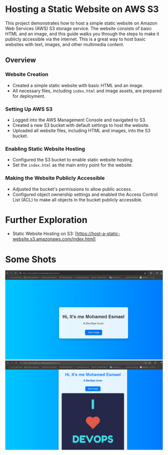 # Hosting a Static Website on AWS S3

This project demonstrates how to host a simple static website on Amazon Web Services (AWS) S3 storage service. The website consists of basic HTML and an image, and this guide walks you through the steps to make it publicly accessible via the internet. This is a great way to host basic websites with text, images, and other multimedia content.

## Overview

### Website Creation
- Created a simple static website with basic HTML and an image.
- All necessary files, including `index.html` and image assets, are prepared for deployment.

### Setting Up AWS S3
- Logged into the AWS Management Console and navigated to S3.
- Created a new S3 bucket with default settings to host the website.
- Uploaded all website files, including HTML and images, into the S3 bucket.

### Enabling Static Website Hosting
- Configured the S3 bucket to enable static website hosting.
- Set the `index.html` as the main entry point for the website.

### Making the Website Publicly Accessible
- Adjusted the bucket's permissions to allow public access.
- Configured object ownership settings and enabled the Access Control List (ACL) to make all objects in the bucket publicly accessible.

# Further Exploration
- Static Website Hosting on S3: [https://host-a-static-website.s3.amazonaws.com/index.html]
  
# Some Shots

![Image 1](https://raw.githubusercontent.com/mohamedesmael10/host_a_static_website/main/Shots/1.png)
![Image 2](https://raw.githubusercontent.com/mohamedesmael10/host_a_static_website/main/Shots/2.png)


